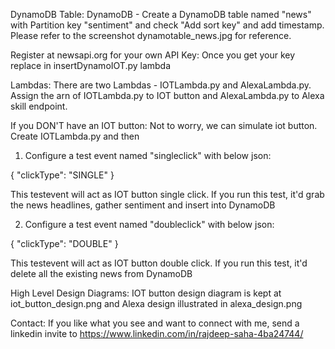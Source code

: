 DynamoDB Table:
DynamoDB - Create a DynamoDB table named "news" with Partition key "sentiment" and check "Add sort key" and add timestamp. Please refer to the screenshot dynamotable_news.jpg for reference.


Register at newsapi.org for your own API Key:
Once you get your key replace <your API key here> in insertDynamoIOT.py lambda

Lambdas:
There are two Lambdas - IOTLambda.py and AlexaLambda.py. Assign the arn of IOTLambda.py to IOT button and AlexaLambda.py to Alexa skill endpoint. 



If you DON'T have an IOT button:
Not to worry, we can simulate iot button. Create IOTLambda.py and then 

1. Configure a test event named "singleclick" with below json:

{
  "clickType": "SINGLE"
}

This testevent will act as IOT button single click. If you run this test, it'd grab the news headlines, gather sentiment and insert into DynamoDB

2. Configure a test event named "doubleclick" with below json:

{
  "clickType": "DOUBLE"
}

This testevent will act as IOT button double click. If you run this test, it'd delete all the existing news from DynamoDB

High Level Design Diagrams:
IOT button design diagram is kept at iot_button_design.png and Alexa design illustrated in alexa_design.png

Contact: If you like what you see and want to connect with me, send a linkedin invite to https://www.linkedin.com/in/rajdeep-saha-4ba24744/